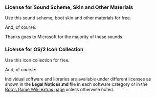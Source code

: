 ### License for Sound Scheme, Skin and Other Materials
Use this sound scheme, boot skin and other materials for free.

And, of course:

Thanks goes to Microsoft for the majority of these sounds.

### License for OS/2 Icon Collection
Use this icon collection for free.

And, of course:

Individual software and libraries are available under different licenses as shown in the **Legal Notices.md** file in each software category or in the [Bob's Game Wiki extras page](https://bobsgame.fandom.com/wiki/Extras) unless otherwise noted.

